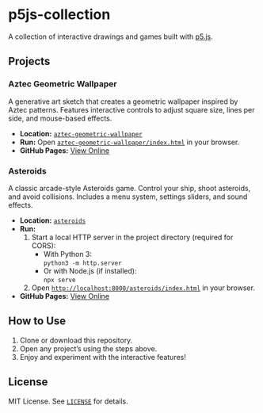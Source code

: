 # p5js-collection

A collection of interactive drawings and games built with [p5.js](https://p5js.org/).

## Projects

### Aztec Geometric Wallpaper

A generative art sketch that creates a geometric wallpaper inspired by Aztec patterns. Features interactive controls to adjust square size, lines per side, and mouse-based effects.

- **Location:** [`aztec-geometric-wallpaper`](aztec-geometric-wallpaper)
- **Run:** Open [`aztec-geometric-wallpaper/index.html`](aztec-geometric-wallpaper/index.html) in your browser.
- **GitHub Pages:** [View Online](https://ky421.github.io/p5js-collection/aztec-geometric-wallpaper/)

### Asteroids

A classic arcade-style Asteroids game. Control your ship, shoot asteroids, and avoid collisions. Includes a menu system, settings sliders, and sound effects.

- **Location:** [`asteroids`](asteroids)
- **Run:**
  1. Start a local HTTP server in the project directory (required for CORS):
     - With Python 3:  
       `python3 -m http.server`
     - Or with Node.js (if installed):  
       `npx serve`
  2. Open [`http://localhost:8000/asteroids/index.html`](http://localhost:8000/asteroids/index.html) in your browser.
- **GitHub Pages:** [View Online](https://ky421.github.io/p5js-collection/asteroids/)

## How to Use

1. Clone or download this repository.
2. Open any project’s using the steps above.
3. Enjoy and experiment with the interactive features!

## License

MIT License. See [`LICENSE`](LICENSE) for details.
